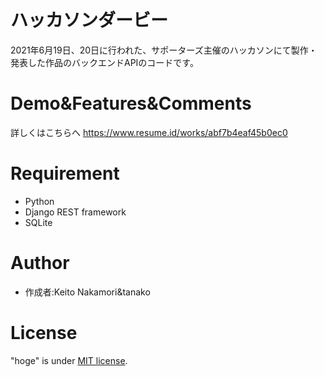 # ハッカソンダービー

2021年6月19日、20日に行われた、サポーターズ主催のハッカソンにて製作・発表した作品のバックエンドAPIのコードです。

# Demo&Features&Comments

詳しくはこちらへ
https://www.resume.id/works/abf7b4eaf45b0ec0

# Requirement

* Python
* Django REST framework
* SQLite

# Author

* 作成者:Keito Nakamori&tanako

# License

"hoge" is under [MIT license](https://en.wikipedia.org/wiki/MIT_License).
